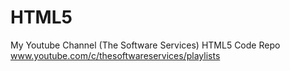 # HTML5
My Youtube Channel (The Software Services) HTML5 Code Repo www.youtube.com/c/thesoftwareservices/playlists
